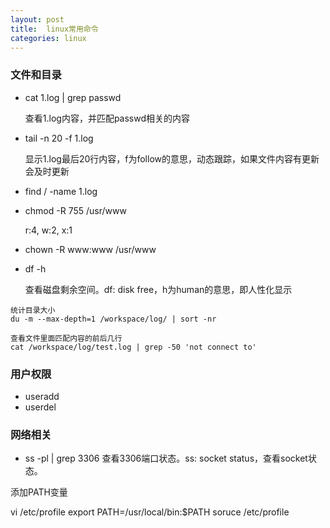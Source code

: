 ```yaml
---
layout: post
title:  linux常用命令
categories: linux
---
```


### 文件和目录
- cat 1.log | grep passwd

	查看1.log内容，并匹配passwd相关的内容
- tail -n 20 -f 1.log

	显示1.log最后20行内容，f为follow的意思，动态跟踪，如果文件内容有更新会及时更新
- find / -name 1.log
- chmod -R 755 /usr/www
	
	r:4, w:2, x:1
- chown -R www:www /usr/www
- df -h

	查看磁盘剩余空间。df: disk free，h为human的意思，即人性化显示
    
```
统计目录大小
du -m --max-depth=1 /workspace/log/ | sort -nr
```

```
查看文件里面匹配内容的前后几行
cat /workspace/log/test.log | grep -50 'not connect to'
```

### 用户权限
- useradd
- userdel

### 网络相关
- ss -pl | grep 3306
	查看3306端口状态。ss: socket status，查看socket状态。

添加PATH变量

vi /etc/profile
export PATH=/usr/local/bin:$PATH
soruce /etc/profile